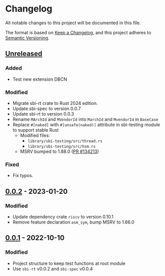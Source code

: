 # Changelog

All notable changes to this project will be documented in this file.

The format is based on [Keep a Changelog](https://keepachangelog.com/en/1.0.0/), and this project adheres
to [Semantic Versioning](https://semver.org/spec/v2.0.0.html).

## [Unreleased]

### Added

- Test new extension DBCN

### Modified

- Migrate sbi-rt crate to Rust 2024 edition.
- Update sbi-spec to version 0.0.7
- Update sbi-rt to version 0.0.3
- Rename `MArchId` and `MVendorId` into `MarchId` and `MvendorId` in `BaseCase`
- Replace `#[naked]` with `#[unsafe(naked)]` attribute in sbi-testing module to support stable Rust
    - Modified files:
        - `library/sbi-testing/src/thread.rs`
        - `library/sbi-testing/src/hsm.rs`
    - MSRV bumped to 1.88.0 ([PR #134213](https://github.com/rust-lang/rust/pull/134213))

### Fixed
- Fix typos.

## [0.0.2] - 2023-01-20

### Modified

- Update dependency crate `riscv` to version 0.10.1
- Remove feature declaration `asm_sym`, bump MSRV to 1.66.0

## [0.0.1] - 2022-10-10

### Modified

- Project structure to keep test functions at root module
- Use `sbi-rt` v0.0.2 and `sbi-spec` v0.0.4

[Unreleased]: https://github.com/rustsbi/sbi-testing/compare/v0.0.2...HEAD
[0.0.2]: https://github.com/rustsbi/sbi-testing/compare/v0.0.1...v0.0.2
[0.0.1]: https://github.com/rustsbi/sbi-testing/compare/v0.0.0...v0.0.1
